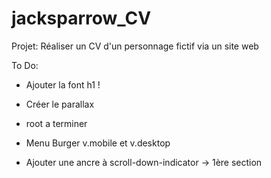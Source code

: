 # jacksparrow_CV
Projet: Réaliser un CV d'un personnage fictif via un site web


To Do:
- Ajouter la font h1 !
- Créer le parallax
- root a terminer



- Menu Burger v.mobile et v.desktop
- Ajouter une ancre à scroll-down-indicator -> 1ère section
